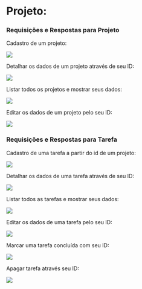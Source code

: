 <head>
		<meta charset="utf-8">
		<link rel="stylesheet" href="style.css">
		
</head>


<h1>Projeto:</h1>

<h3>Requisições e Respostas para Projeto</h3>

<div>
	<p>Cadastro de um projeto: </p>
	<img src= "Images/PostProjeto.png">	
</div>

<p>Detalhar os dados de um projeto através de seu ID: </p>
<img src= "Images/GetDetalharProjeto.png">

<p>Listar todos os projetos e mostrar seus dados: </p>
<img src= "Images/GetListarProjeto.png">

<p>Editar os dados de um projeto pelo seu ID: </p>
<img src= "Images/PutProjeto.png">

<h3>Requisições e Respostas para Tarefa</h3>
<div>
	<p>Cadastro de uma tarefa a partir do id de um projeto: </p>
	<img src= "Images/PostTarefa.png">

</div>
<p>Detalhar os dados de uma tarefa através de seu ID: </p>
	<img src= "Images/GetDetalharTarefa.png">

<p>Listar todos as tarefas e mostrar seus dados: </p>
<img src= "Images/GetListarTarefas.png">

<p>Editar os dados de uma tarefa pelo seu ID: </p>
<img src= "Images/PutTarefa.png">	

<p>Marcar uma tarefa concluída com seu ID: </p>
<img src= "Images/PutConcluirTarefa.png">

<p>Apagar tarefa através seu ID: </p>
<img src= "Images/DeleteTarefa.png">

